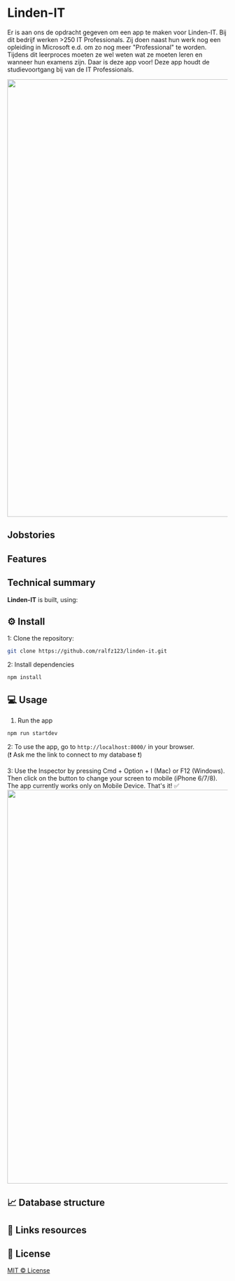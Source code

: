 # Linden-IT

Er is aan ons de opdracht gegeven om een app te maken voor Linden-IT. Bij dit bedrijf werken >250 IT Professionals. Zij doen naast hun werk nog een opleiding in Microsoft e.d. om zo nog meer "Professional" te worden. Tijdens dit leerproces moeten ze wel weten wat ze moeten leren en wanneer hun examens zijn. Daar is deze app voor! Deze app houdt de studievoortgang bij van de IT Professionals.

<img src="" width="1000" />

## Jobstories

## Features

## Technical summary

**Linden-IT** is built, using:

## :gear: Install

1: Clone the repository:

```bash
git clone https://github.com/ralfz123/linden-it.git
```

2: Install dependencies

```bash
npm install
```

## :computer: Usage

1. Run the app

```bash
npm run startdev
```

2: To use the app, go to `http://localhost:8000/` in your browser.  
   (:heavy_exclamation_mark: Ask me the link to connect to my database :heavy_exclamation_mark:)

3: Use the Inspector by pressing Cmd + Option + I (Mac) or F12 (Windows). Then click on the button to change your screen to mobile (iPhone 6/7/8). The app currently works only on Mobile Device. That's it! :white_check_mark:  
   <img src="https://github.com/ralfz123/prototype_datingapp/blob/master/docs/readme/mobileinspect.png?raw=true" width="900" />

## :chart_with_upwards_trend: Database structure

## :file_folder: Links resources

## :cop: License

[MIT © License](https://github.com/ralfz123/linden-it/blob/master/LICENSE)
